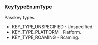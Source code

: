 ### KeyTypeEnumType
Passkey types.

- KEY_TYPE_UNSPECIFIED - Unspecified.
- KEY_TYPE_PLATFORM - Platform.
- KEY_TYPE_ROAMING - Roaming.
